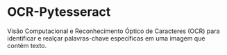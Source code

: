 # OCR-Pytesseract
Visão Computacional e Reconhecimento Óptico de Caracteres (OCR) para identificar e realçar palavras-chave específicas em uma imagem que contém texto. 
